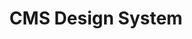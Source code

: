 ---
title: CMS Design System
link: https://design.cms.gov
image: assets/images/projects/project-cmsds.png
home: true
---
